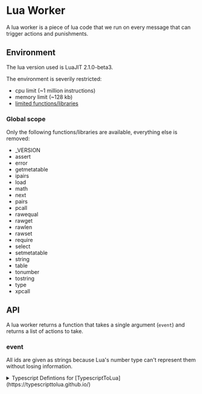 
# Lua Worker

A lua worker is a piece of lua code that we run on every message that can
trigger actions and punishments.

## Environment

The lua version used is LuaJIT 2.1.0-beta3.

The environment is severily restricted:

- cpu limit (~1 million instructions)
- memory limit (~128 kb)
- [limited functions/libraries](#global-scope)

### Global scope

Only the following functions/libraries are available, everything else is removed:

- _VERSION
- assert
- error
- getmetatable
- ipairs
- load
- math
- next
- pairs
- pcall
- rawequal
- rawget
- rawlen
- rawset
- require
- select
- setmetatable
- string
- table
- tonumber
- tostring
- type
- xpcall

## API

A lua worker returns a function that takes a single argument (`event`) and 
returns a list of actions to take.


### event

All ids are given as strings because Lua's number type can't represent them 
without losing information.

<details>
  <summary>
    Typescript Defintions for [TypescriptToLua](https://typescripttolua.github.io/)
  </summary>
```ts
declare type integer = number // will only ever be a whole number

declare interface Event {
  message_id: string
  channel_id: string
  guild_id: string
  member_id: string
  member_roles: Array<string>
  member_is_bot: boolean
  member_permissions: string
  member_is_owner: boolean
  content?: string
  attachments: Array<Attachment>
  embeds: Array<Embed>
  message_type: integer
  application_id?: string
  mention_everyone: boolean
  mention_users: Array<string>
  mention_roles: Array<string>
  mention_channels: Array<string>
  interaction?: Interaction
}

declare interface Attachment {
  attachment_id: string
  filename: string
  content_type?: string
  size: integer
  url: string
  proxy_url: string
  height?: integer
  width?: integer
}

declare interface Embed {
  title?: string
  description?: string
  url?: string
  timestamp?: integer
  color?: integer
  footer_text?: string
  footer_icon?: string
  image_url?: string
  image_height?: integer
  image_width?: integer
  thumbnail_url?: string
  thumbnail_height?: integer
  thumbnail_width?: integer
  video_url?: string
  video_height?: integer
  video_width?: integer
  provider_name?: string
  provider_url?: string
  author_name?: string
  author_url?: string
  author_icon?: string
  fields: Array<EmbedField>
}

declare interface EmbedField {
  name: string
  value: string
  inline: boolean
}

declare interface Interaction {
  id: string
  type?: integer
  name: string
  user_id?: string
}
```
</details>

- message_id: string
- channel_id: string
- guild_id: string
- member_id: string
- member_roles: list[string]
- member_is_bot: boolean
- member_permissions: string
- member_is_owner: boolean
- content: ?string
- attachments: list
  - attachment_id: string
  - filename: string
  - content_type: ?string
  - size: int
  - url: string
  - proxy_url: string
  - height: ?int
  - width: ?int
- embeds: list
  - title: ?string
  - description: ?string
  - url: ?string
  - timestamp: ?int
  - color: ?int
  - footer_text: ?string
  - footer_icon: ?string
  - image_url: ?string
  - image_height: ?int
  - image_width: ?int
  - thumbnail_url: ?string
  - thumbnail_height: ?int
  - thumbnail_width: ?int
  - video_url: ?string
  - video_height: ?int
  - video_width: ?int
  - provider_name: ?string
  - provider_url: ?string
  - author_name: ?string
  - author_url: ?string
  - author_icon: ?string
  - fields: list
    - name: string
    - value: string
    - inline: boolean
- message_type: int
- application_id: ?string
- mention_everyone: boolean
- mention_users: list[string]
- mention_roles: list[string]
- mention_channels: list[string]
- interaction: table
  - id: string
  - type: ?int
  - name: string
  - user_id: ?string

### actions

Possible actions:

- `delete:reason`, deletes the message
- `block:reason`, blocks the author \* \*\*
- `challenge:reason`, challenges the author \*\*
- `log:message`, logs the message
- `announcement:message`, sends the message in the channel (prefixed by `[WORKER]`)\*\*\*

`*` 3 blocks in an hour result in a challenge and might immediately issue a
challenge in raid conditions.  
`**` Does NOT delete the message.  
`***` Announcement may not be sent in raid conditions.

Note: reason/message is limited to 500 characters.

## Example

### Block all links

```lua
return function(event)
    if event.content and (event.content:match("http://") or event.content:match("https://")) then
        return { "delete", "block" }
    end
end
```

### Log discord invites

```lua
return function(event)
    -- very terrible check
    if not event.content or not (event.content:match("discord.gg") or event.content:match("/invite/")) then
        return
    end
    local message_link = "https://discord.com/channels/" .. event.guild_id .. "/" .. event.channel_id .. "/" .. event.message_id
    return {
        "log:<@" .. event.member_id .. "> sent an invite. [Jump](" .. message_link .. ")."
    }
end
```

